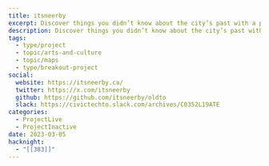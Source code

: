 ```yaml
---
title: itsneerby
excerpt: Discover things you didn’t know about the city’s past with a photo web map.
description: Discover things you didn’t know about the city’s past with a photo web map. Using over 33,000 photos sourced* from the City of Toronto Archives, Toronto Public Library, and community members will be displayed on a web map, free for anyone to view and interact with. Any users can navigate to any park or neighbourhood using an open-source map tool, offering block-by-block browsing of historic Toronto photographs and community submissions.
tags:
  - type/project
  - topic/arts-and-culture
  - topic/maps
  - type/breakout-project
social:
  website: https://itsneerby.ca/
  twitter: https://x.com/itsneerby
  github: https://github.com/itsneerby/oldto
  slack: https://civictechto.slack.com/archives/C0352L19ATE
categories:
  - ProjectLive
  - ProjectInactive
date: 2023-03-05
hacknight:
  - "[[383]]"
---
```

